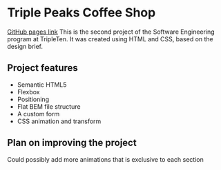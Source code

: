 # Triple Peaks Coffee Shop
[GitHub pages link](sabataj616.github.io/se_project_coffeeshop)
This is the second project of the Software Engineering program at TripleTen. It was created using HTML and CSS, based on the design brief.

## Project features

- Semantic HTML5
- Flexbox
- Positioning
- Flat BEM file structure
- A custom form
- CSS animation and transform

## Plan on improving the project

Could possibly add more animations that is exclusive to each section
